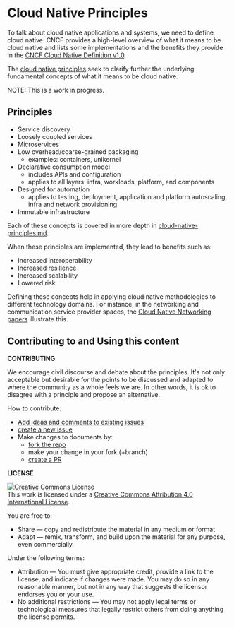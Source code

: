 # Cloud Native Principles

To talk about cloud native applications and systems, we need to define cloud native.  CNCF provides a high-level overview of what it means to be cloud native and lists some implementations and the benefits they provide in the [CNCF Cloud Native Definition v1.0](https://github.com/cncf/toc/blob/master/DEFINITION.md).

The [cloud native principles](https://github.com/cloud-native-principles/cloud-native-principles) seek to clarify further the underlying fundamental concepts of what it means to be cloud native.

NOTE: This is a work in progress.

## Principles

- Service discovery
- Loosely coupled services
- Microservices
- Low overhead/coarse-grained packaging 
   - examples: containers, unikernel
- Declarative consumption model
   - includes APIs and configuration
   - applies to all layers: infra, workloads, platform, and components
- Designed for automation
   - applies to testing, deployment, application and platform autoscaling, infra and network provisioning
- Immutable infrastructure 

Each of these concepts is covered in more depth in [cloud-native-principles.md](https://github.com/cloud-native-principles/cloud-native-principles/blob/master/cloud-native-principles.md).

When these principles are implemented, they lead to benefits such as:
- Increased interoperability
- Increased resilience
- Increased scalability
- Lowered risk


Defining these concepts help in applying cloud native methodologies to different technology domains.  For instance, in the networking and communication service provider spaces, the [Cloud Native Networking papers](cloud-native-networking-preamble.md) illustrate this. 


## Contributing to and Using this content

**CONTRIBUTING**

We encourage civil discourse and debate about the principles. It's not only acceptable but desirable for the points to be discussed and adapted to where the community as a whole feels we are. In other words, it is ok to disagree with a principle and propose an alternative.

How to contribute:
- [Add ideas and comments to existing issues](https://github.com/cloud-native-principles/cloud-native-principles/issues)
- [create a new issue](https://github.com/cloud-native-principles/cloud-native-principles/issues/new)
- Make changes to documents by:
   - [fork the repo](https://github.com/cloud-native-principles/cloud-native-principles/fork)
   - make your change in your fork (+branch)
   - [create a PR](https://github.com/cloud-native-principles/cloud-native-principles/pulls)


**LICENSE**

<a rel="license" href="http://creativecommons.org/licenses/by/4.0/"><img alt="Creative Commons License" style="border-width:0" src="https://i.creativecommons.org/l/by/4.0/88x31.png" /></a><br />This work is licensed under a <a rel="license" href="http://creativecommons.org/licenses/by/4.0/">Creative Commons Attribution 4.0 International License</a>.


You are free to:
- Share — copy and redistribute the material in any medium or format
- Adapt — remix, transform, and build upon the material for any purpose, even commercially.

Under the following terms:
- Attribution — You must give appropriate credit, provide a link to the license, and indicate if changes were made. You may do so in any reasonable manner, but not in any way that suggests the licensor endorses you or your use.
- No additional restrictions — You may not apply legal terms or technological measures that legally restrict others from doing anything the license permits.

